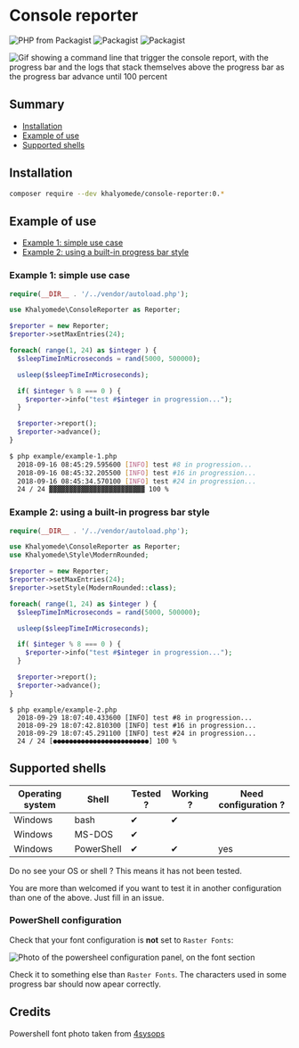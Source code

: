 # Console reporter


![PHP from Packagist](https://img.shields.io/packagist/php-v/khalyomede/console-reporter.svg)
![Packagist](https://img.shields.io/packagist/v/khalyomede/console-reporter.svg)
![Packagist](https://img.shields.io/packagist/l/khalyomede/console-reporter.svg)

![Gif showing a command line that trigger the console report, with the progress bar and the logs that stack themselves above the progress bar as the progress bar advance until 100 percent](https://image.ibb.co/n63Fuz/landing_gif_2_khalyomede_console_reporter.gif)

## Summary

- [Installation](#installation)
- [Example of use](#example-of-use)
- [Supported shells](#supported-shells)

## Installation

```bash
composer require --dev khalyomede/console-reporter:0.*
```

## Example of use

- [Example 1: simple use case](#example-1-simple-use-case)
- [Example 2: using a built-in progress bar style](#example-2-using-a-built-in-progress-bar-style)

### Example 1: simple use case

```php
require(__DIR__ . '/../vendor/autoload.php');

use Khalyomede\ConsoleReporter as Reporter;

$reporter = new Reporter;
$reporter->setMaxEntries(24);

foreach( range(1, 24) as $integer ) {
  $sleepTimeInMicroseconds = rand(5000, 500000);

  usleep($sleepTimeInMicroseconds);

  if( $integer % 8 === 0 ) {
    $reporter->info("test #$integer in progression...");
  }

  $reporter->report();
  $reporter->advance();
}
```

```bash
$ php example/example-1.php
  2018-09-16 08:45:29.595600 [INFO] test #8 in progression...
  2018-09-16 08:45:32.205500 [INFO] test #16 in progression...
  2018-09-16 08:45:34.570100 [INFO] test #24 in progression...
  24 / 24 ▓▓▓▓▓▓▓▓▓▓▓▓▓▓▓▓▓▓▓▓▓▓▓▓ 100 %
```

### Example 2: using a built-in progress bar style

```php
require(__DIR__ . '/../vendor/autoload.php');

use Khalyomede\ConsoleReporter as Reporter;
use Khalyomede\Style\ModernRounded;

$reporter = new Reporter;
$reporter->setMaxEntries(24);
$reporter->setStyle(ModernRounded::class);

foreach( range(1, 24) as $integer ) {
  $sleepTimeInMicroseconds = rand(5000, 500000);

  usleep($sleepTimeInMicroseconds);

  if( $integer % 8 === 0 ) {
    $reporter->info("test #$integer in progression...");
  }

  $reporter->report();
  $reporter->advance();
}
```

```
$ php example/example-2.php
  2018-09-29 18:07:40.433600 [INFO] test #8 in progression...
  2018-09-29 18:07:42.810300 [INFO] test #16 in progression...
  2018-09-29 18:07:45.291100 [INFO] test #24 in progression...
  24 / 24 [●●●●●●●●●●●●●●●●●●●●●●●●] 100 %
```

## Supported shells

| Operating system | Shell      | Tested ? | Working ? | Need configuration ? |
|------------------|------------|----------|-----------|----------------------|
| Windows          | bash       | ✔        | ✔         |                      |
| Windows          | MS-DOS     | ✔        |           |                      |
| Windows          | PowerShell | ✔        | ✔         | yes                  |

Do no see your OS or shell ? This means it has not been tested. 

You are more than welcomed if you want to test it in another configuration than one of the above. Just fill in an issue.

### PowerShell configuration

Check that your font configuration is **not** set to `Raster Fonts`:

![Photo of the powersheel configuration panel, on the font section](https://image.ibb.co/b79c7K/Power_Shell_Properties_Font_size_thumb.png)

Check it to something else than `Raster Fonts`. The characters used in some progress bar should now apear correctly.

## Credits

Powershell font photo taken from [4sysops](https://4sysops.com/archives/change-powershell-console-font-size-with-cmdlet/)